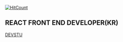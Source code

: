 
[![HitCount](http://hits.dwyl.com/winterlood/repo/winterlood.svg)](http://hits.dwyl.com/winterlood/repo/winterlood)  
## REACT FRONT END DEVELOPER(KR) 
[DEVSTU](https://devstu.co.kr)  

<!--
**winterlood/winterlood** is a ✨ _special_ ✨ repository because its `README.md` (this file) appears on your GitHub profile.

Here are some ideas to get you started:

- 🔭 I’m currently working on ...
- 🌱 I’m currently learning ...
- 👯 I’m looking to collaborate on ...
- 🤔 I’m looking for help with ...
- 💬 Ask me about ...
- 📫 How to reach me: ...
- 😄 Pronouns: ...
- ⚡ Fun fact: ...
-->
